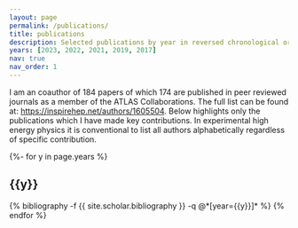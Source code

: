 ```yaml
---
layout: page
permalink: /publications/
title: publications
description: Selected publications by year in reversed chronological order. generated by jekyll-scholar.
years: [2023, 2022, 2021, 2019, 2017]
nav: true
nav_order: 1
---
```

<!-- _pages/publications.md style="color:#3498DB"-->
I am an coauthor of 184 papers of which 174 are published in peer reviewed journals as a member of the ATLAS Collaborations. The full list can be found at:
<a href='https://inspirehep.net/authors/1605504'>https://inspirehep.net/authors/1605504</a>. Below highlights only the publications which I have made key contributions. In experimental high energy physics it is conventional to list all authors alphabetically regardless of specific contribution.

<div class="publications">

{%- for y in page.years %}
  <h2 class="year">{{y}}</h2>
  {% bibliography -f {{ site.scholar.bibliography }} -q @*[year={{y}}]* %}
{% endfor %}

</div>
